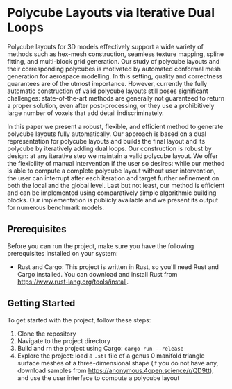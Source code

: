 # Polycube Layouts via Iterative Dual Loops

Polycube layouts for 3D models effectively support a wide variety of methods such as hex-mesh construction, seamless texture mapping, spline fitting, and multi-block grid generation. Our study of polycube layouts and their corresponding polycubes is motivated by automated conformal mesh generation for aerospace modelling. In this setting, quality and correctness guarantees are of the utmost importance. 
However, currently the fully automatic construction of valid polycube layouts still poses significant challenges: state-of-the-art methods are generally not guaranteed to return a proper solution, even after post-processing, or they use a prohibitively large number of voxels that add detail indiscriminately.

In this paper we present a robust, flexible, and efficient method to generate polycube layouts fully automatically. Our approach is based on a dual representation for polycube layouts and builds the final layout and its polycube by iteratively adding dual loops. Our construction is robust by design: at any iterative step we maintain a valid polycube layout. We offer the flexibility of manual intervention if the user so desires: while our method is able to compute a complete polycube layout without user intervention, the user can interrupt after each iteration and target further refinement on both the local and the global level. Last but not least, our method is efficient and can be implemented using comparatively simple algorithmic building blocks. Our implementation is publicly available and we present its output for numerous benchmark models.

## Prerequisites
Before you can run the project, make sure you have the following prerequisites installed on your system:
 - Rust and Cargo: This project is written in Rust, so you'll need Rust and Cargo installed. You can download and install Rust from https://www.rust-lang.org/tools/install.

## Getting Started
To get started with the project, follow these steps:

1. Clone the repository
2. Navigate to the project directory
3. Build and rn the project using Cargo: `cargo run --release`
4. Explore the project: load a `.stl` file of a  genus 0 manifold triangle surface meshes of a three-dimensional shape (if you do not have any, download samples from https://anonymous.4open.science/r/QD9tt), and use the user interface to compute a polycube layout
